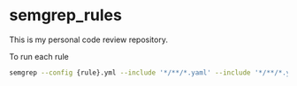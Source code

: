 # semgrep_rules

This is my personal code review repository. 

To run each rule

```bash
semgrep --config {rule}.yml --include '*/**/*.yaml' --include '*/**/*.yml' --include '*/**/*.java' --include '*/**/*.tf' --include '*/**/*.py' --include '*/**/*.sh' --exclude '*/.git/*' --output semgrep-crypto-results.json --json
```